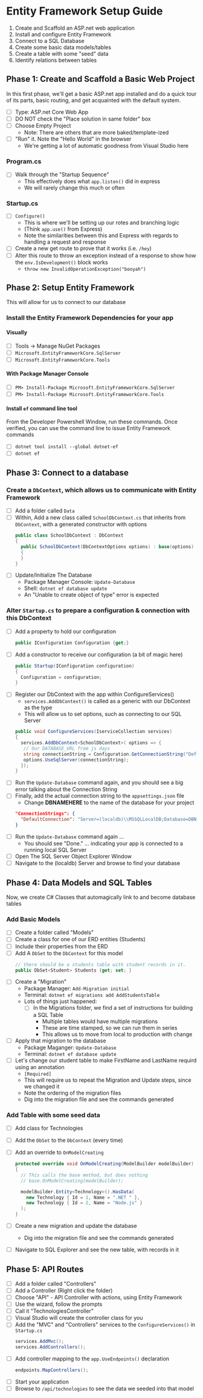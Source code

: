 # Entity Framework Setup Guide

1. Create and Scaffold an ASP.net web application
1. Install and configure Entity Framework
1. Connect to a SQL Database
1. Create some basic data models/tables
1. Create a table with some "seed" data
1. Identify relations between tables

## Phase 1: Create and Scaffold a Basic Web Project

In this first phase, we'll get a basic ASP.net app installed and do a quick tour of its parts, basic routing, and get acquainted with the default system.

- [ ] Type: ASP.net Core Web App
- [ ] DO NOT check the "Place solution in same folder" box
- [ ] Choose Empty Project
  - Note: There are others that are more baked/template-ized
- [ ] "Run" it. Note the "Hello World" in the browser
  - We're getting a lot of automatic goodness from Visual Studio here

### Program.cs

- [ ] Walk through the "Startup Sequence"
  - This effectively does what `app.listen()` did in express
  - We will rarely change this much or often

### Startup.cs

- [ ] `Configure()`
  - This is where we'll be setting up our rotes and branching logic
  - (Think `app.use()` from Express)
  - Note the similarities between this and Express with regards to handling a request and response
- [ ] Create a new get route to prove that it works (i.e. `/hey`)
- [ ] Alter this route to throw an exception instead of a response to show how the `env.IsDevelopment()` block works
  - `throw new InvalidOperationException("booyah")`

## Phase 2: Setup Entity Framework

This will allow for us to connect to our database

 ### Install the Entity Framework Dependencies for your app

#### Visually

- [ ] Tools -> Manage NuGet Packages
- [ ] `Microsoft.EntityFrameworkCore.SqlServer`
- [ ] `Microsoft.EntityFrameworkCore.Tools`

#### With Package Manager Console

- [ ] `PM> Install-Package Microsoft.EntityFrameworkCore.SqlServer`
- [ ] `PM> Install-Package Microsoft.EntityFrameworkCore.Tools`

#### Install `ef` command line tool

From the Developer Powershell Window, run these commands. Once verified, you can use the command line to issue Entity Framework commands

- [ ] `dotnet tool install --global dotnet-ef`
- [ ] `dotnet ef`

## Phase 3: Connect to a database

### Create a `DbContext`, which allows us to communicate with Entity Framework

- [ ] Add a folder called `Data`
- [ ] Within, Add a new class called `SchoolDbContext.cs` that inherits from `DbContext`, with a generated constructor with options
  ```csharp
  public class SchoolDbContext : DbContext
  {
    public SchoolDbContext(DbContextOptions options) : base(options)
    {
    }
  }
  ```
- [ ] Update/Initialize The Database
  - Package Manager Console: `Update-Database`
  - Shell: `dotnet ef database update`
  - An "Unable to create object of type" error is expected

### Alter `Startup.cs` to prepare a configuration & connection with this DbContext

- [ ] Add a property to hold our configuration
  ```csharp
  public IConfiguration Configuration {get;}
  ```
 - [ ] Add a constructor to receive our configuration (a bit of magic here)
   ```csharp
   public Startup(IConfiguration configuration)
   {
     Configuration = configuration;
   }
   ````
- [ ] Register our DbContext with the app within ConfigureServices()
  - `services.AddDbContext()` is called as a generic with our DbContext as the type
  - This will allow us to set options, such as connecting to our SQL Server
  ```csharp
  public void ConfigureServices(IserviceCollection services)
  {
    services.AddDbContext<SchoolDbContext>( options => {
     // Our DATABASE_URL from js days
     string connectionString = Configuration.GetConnectionString("DefaultConnection");
     options.UseSqlServer(connectionString);
    });
  }
  ```
- [ ] Run the `Update-Database` command again, and you should see a big error talking about the Connection String
- [ ] Finally, add the actual connection string to the `appsettings.json` file
  - Change **DBNAMEHERE** to the name of the database for your project
  ```json
  "ConnectionStrings": {
    "DefaultConnection": "Server=(localdb)\\MSSQLLocalDB;Database=DBNAMEHERE;Trusted_Connection=True;MultipleActiveResultSets=true"
  }
  ```
- [ ] Run the `Update-Database` command again ...
  - You should see "Done." ... indicating your app is connected to a running local SQL Server
- [ ] Open The SQL Server Object Explorer Window
- [ ] Navigate to the (localdb) Server and browse to find your database

## Phase 4: Data Models and SQL Tables

Now, we create C# Classes that automagically link to and become database tables

### Add Basic Models

- [ ] Create a folder called "Models"
- [ ] Create a class for one of our ERD entities (Students)
- [ ] Include their properties from the ERD
- [ ] Add A `DbSet` to the `DbContext` for this model
  ```csharp
  // there should be a students table with student records in it.
  public DbSet<Student> Students {get; set; }
  ```
- [ ] Create a "Migration"
  - Package Manager: `Add-Migration initial`
  - Terminal: `dotnet ef migrations add AddStudentsTable`
  - Lots of things just happened:
    - [ ] In the Migrations folder, we find a set of instructions for building a SQL Table
      - Multiple tables would have multiple migrations
      - These are time stamped, so we can run them in series
      - This allows us to move from local to production with change
 - [ ] Apply that migration to the database
   - Package Maganger: `Update-Database`
   - Terminal: `dotnet ef database update`
 - [ ] Let's change our student table to make FirstName and LastName requird using an annotation
   - `[Required]`
   - This will require us to repeat the Migration and Update steps, since we changed it
   - Note the ordering of the migration files
   - Dig into the migration file and see the commands generated


### Add Table with some seed data

- [ ] Add class for Technologies
- [ ] Add the `DbSet` to the `DbContext` (every time)
- [ ] Add an override to `OnModelCreating`
  ```csharp
  protected override void OnModelCreating(ModelBuilder modelBuilder)
  {
    // This calls the base method, but does nothing
    // base.OnModelCreating(modelBuilder);

    modelBuilder.Entity<Technology>().HasData(
      new Technology { Id = 1, Name = ".NET " },
      new Technology { Id = 2, Name = "Node.js" }
    );
  }
  ```
- [ ] Create a new migration and update the database
  - Dig into the migration file and see the commands generated
- [ ] Navigate to SQL Explorer and see the new table, with records in it



## Phase 5: API Routes

- [ ] Add a folder called "Controllers"
- [ ] Add a Controller (Right click the folder)
- [ ] Choose "API" - API Controller with actions, using Entity Framework
- [ ] Use the wizard, follow the prompts
- [ ] Call it "TechnologiesController"
- [ ] Visual Studio will create the controller class for you
- [ ] Add the "MVC" and "Controllers" services to the `ConfigureServices()` in `Startup.cs`
  ```csharp
  services.AddMvc();
  services.AddControllers();
  ```
- [ ] Add controller mapping to the `app.UseEndpoints()` declaration
  ```csharp
  endpoints.MapControllers();
  ```
- [ ] Start your application
- [ ] Browse to `/api/technologies` to see the data we seeded into that model
